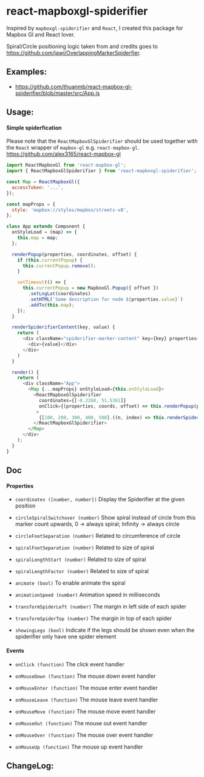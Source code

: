 # react-mapboxgl-spiderifier

Inspired by `mapboxgl-spiderifier` and `React`, I created this package for Mapbox Gl and React lover.

Spiral/Circle positioning logic taken from and credits goes to https://github.com/jawj/OverlappingMarkerSpiderfier.

## Examples:
 - https://github.com/thuanmb/react-mapbox-gl-spiderifier/blob/master/src/App.js

## Usage:

#### Simple spiderfication
Please note that the `ReactMapboxGlSpiderifier` should be used together with the `React` wrapper of `mapbox-gl` e.g. `react-mapbox-gl`.
https://github.com/alex3165/react-mapbox-gl

```js
import ReactMapboxGl from 'react-mapbox-gl';
import { ReactMapboxGlSpiderifier } from 'react-mapboxgl-spiderifier';

const Map = ReactMapboxGl({
  accessToken: '...',
});

const mapProps = {
  style: 'mapbox://styles/mapbox/streets-v8',
};

class App extends Component {
  onStyleLoad = (map) => {
    this.map = map;
  };

  renderPopup(properties, coordinates, offset) {
    if (this.currentPopup) {
      this.currentPopup.remove();
    }

    setTimeout(() => {
      this.currentPopup = new MapboxGl.Popup({ offset })
        .setLngLat(coordinates)
        .setHTML(`Some description for node ${properties.value}`)
        .addTo(this.map);
    });
  }

  renderSpiderifierContent(key, value) {
    return (
      <div className="spiderifier-marker-content" key={key} properties={{ value }}>
        <div>{value}</div>
      </div>
    )
  }

  render() {
    return (
      <div className="App">
        <Map {...mapProps} onStyleLoad={this.onStyleLoad}>
          <ReactMapboxGlSpiderifier
            coordinates={[-0.2268, 51.5361]}
            onClick={(properties, coords, offset) => this.renderPopup(properties, coords, offset)}
           >
            {[100, 200, 300, 400, 500].((n, index) => this.renderSpiderifierContent(index, n))}
          </ReactMapboxGlSpiderifier>
        </Map>
      </div>
    );
  }
}
```

## Doc

#### Properties

- `coordinates ([number, number])`
Display the Spiderifier at the given position

- `circleSpiralSwitchover (number)`
Show spiral instead of circle from this marker count upwards, 0 -> always spiral; Infinity -> always circle

- `circleFootSeparation (number)`
Related to circumference of circle

- `spiralFootSeparation (number)`
Related to size of spiral

- `spiralLengthStart (number)`
Related to size of spiral

- `spiralLengthFactor (number)`
Related to size of spiral

- `animate (bool)`
To enable animate the spiral

- `animationSpeed (number)`
Animation speed in milliseconds

- `transformSpiderLeft (number)`
The margin in left side of each spider

- `transformSpiderTop (number)`
The margin in top of each spider

- `showingLegs (bool)`
Indicate if the legs should be shown even when the spiderifier only have one spider element

#### Events
- `onClick (function)`
The click event handler

- `onMouseDown (function)`
The mouse down event handler

- `onMouseEnter (function)`
The mouse enter event handler

- `onMouseLeave (function)`
The mouse leave event handler

- `onMouseMove (function)`
The mouse move event handler

- `onMouseOut (function)`
The mouse out event handler

- `onMouseOver (function)`
The mouse over event handler

- `onMouseUp (function)`
The mouse up event handler

## ChangeLog:

